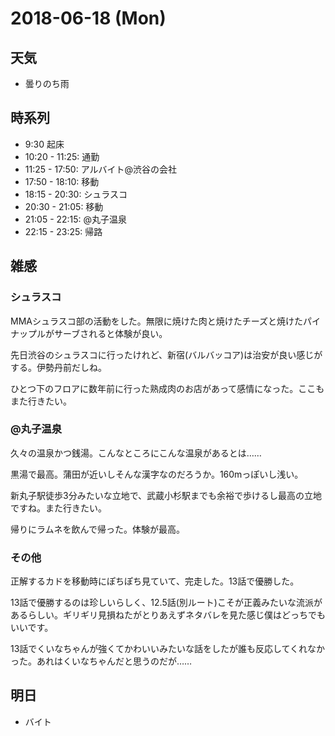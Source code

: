 # 2018-06-18 (Mon)

## 天気

- 曇りのち雨

## 時系列

- 9:30 起床
- 10:20 - 11:25: 通勤
- 11:25 - 17:50: アルバイト@渋谷の会社
- 17:50 - 18:10: 移動
- 18:15 - 20:30: シュラスコ
- 20:30 - 21:05: 移動
- 21:05 - 22:15: @丸子温泉
- 22:15 - 23:25: 帰路

## 雑感

### シュラスコ

MMAシュラスコ部の活動をした。無限に焼けた肉と焼けたチーズと焼けたパイナップルがサーブされると体験が良い。

先日渋谷のシュラスコに行ったけれど、新宿(バルバッコア)は治安が良い感じがする。伊勢丹前だしね。

ひとつ下のフロアに数年前に行った熟成肉のお店があって感情になった。ここもまた行きたい。

### @丸子温泉

久々の温泉かつ銭湯。こんなところにこんな温泉があるとは……

黒湯で最高。蒲田が近いしそんな漢字なのだろうか。160mっぽいし浅い。

新丸子駅徒歩3分みたいな立地で、武蔵小杉駅までも余裕で歩けるし最高の立地ですね。また行きたい。

帰りにラムネを飲んで帰った。体験が最高。

### その他

正解するカドを移動時にぽちぽち見ていて、完走した。13話で優勝した。

13話で優勝するのは珍しいらしく、12.5話(別ルート)こそが正義みたいな流派があるらしい。ギリギリ見損ねたがとりあえずネタバレを見た感じ僕はどっちでもいいです。

13話でくいなちゃんが強くてかわいいみたいな話をしたが誰も反応してくれなかった。あれはくいなちゃんだと思うのだが……

## 明日

- バイト
